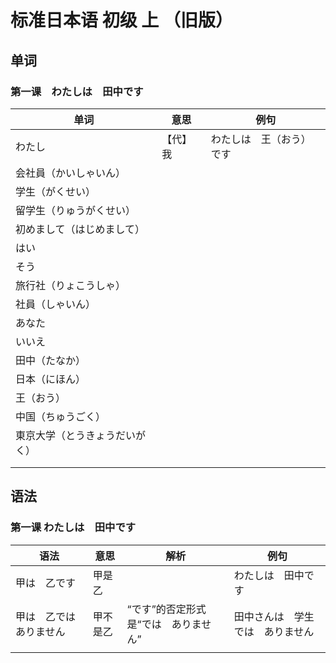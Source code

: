 # 标准日本语 初级 上 （旧版）

## 单词

### 第一课　わたしは　田中です

| 单词                           | 意思     | 例句                     |
| ------------------------------ | -------- | ------------------------ |
| わたし                         | 【代】我 | わたしは　王（おう）です |
| 会社員（かいしゃいん）         |          |                          |
| 学生（がくせい）               |          |                          |
| 留学生（りゅうがくせい）       |          |                          |
| 初めまして（はじめまして）     |          |                          |
| はい                           |          |                          |
| そう                           |          |                          |
| 旅行社（りょこうしゃ）         |          |                          |
| 社員（しゃいん）               |          |                          |
| あなた                         |          |                          |
| いいえ                         |          |                          |
| 田中（たなか）                 |          |                          |
| 日本（にほん）                 |          |                          |
| 王（おう）                     |          |                          |
| 中国（ちゅうごく）             |          |                          |
| 東京大学（とうきょうだいがく） |          |                          |
|                                |          |                          |
|                                |          |                          |

## 语法

### 第一课 わたしは　田中です

| 语法                     | 意思     | 解析                                 | 例句                             |
| ------------------------ | -------- | ------------------------------------ | -------------------------------- |
| 甲は　乙です             | 甲是乙   |                                      | わたしは　田中です               |
| 甲は　乙では　ありません | 甲不是乙 | “です”的否定形式是“では　ありません” | 田中さんは　学生では　ありません |
|                          |          |                                      |                                  |

